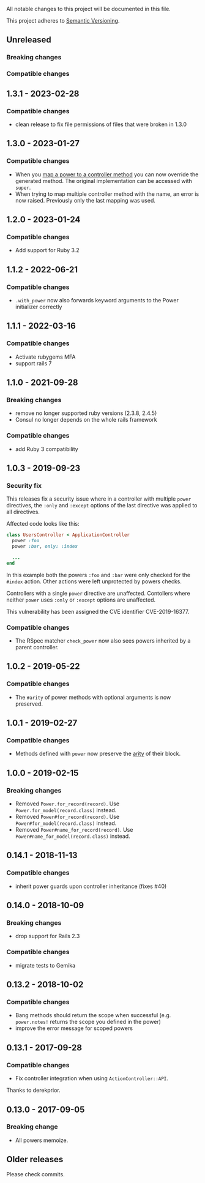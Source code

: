 All notable changes to this project will be documented in this file.

This project adheres to [Semantic Versioning](http://semver.org/spec/v2.0.0.html).


## Unreleased

### Breaking changes

### Compatible changes

## 1.3.1 - 2023-02-28

### Compatible changes

- clean release to fix file permissions of files that were broken in 1.3.0

## 1.3.0 - 2023-01-27

### Compatible changes

- When you [map a power to a controller method](https://github.com/makandra/consul#auto-mapping-a-power-scope-to-a-controller-method) you can now override the generated method. The original implementation can be accessed with `super`.
- When trying to map multiple controller method with the name, an error is now raised. Previously only the last mapping was used.


## 1.2.0 - 2023-01-24

### Compatible changes

- Add support for Ruby 3.2

## 1.1.2 - 2022-06-21

### Compatible changes

- `.with_power` now also forwards keyword arguments to the Power initializer correctly

## 1.1.1 - 2022-03-16

### Compatible changes

- Activate rubygems MFA
- support rails 7

## 1.1.0 - 2021-09-28

### Breaking changes

- remove no longer supported ruby versions (2.3.8, 2.4.5)
- Consul no longer depends on the whole rails framework

### Compatible changes

- add Ruby 3 compatibility

## 1.0.3 - 2019-09-23

### Security fix

This releases fix a security issue where in a controller with multiple `power` directives, the `:only` and `:except` options of the last directive was applied to all directives.

Affected code looks like this:

```ruby
class UsersController < ApplicationController
  power :foo
  power :bar, only: :index

  ...
end
```

In this example both the powers `:foo` and `:bar` were only checked for the `#index` action. Other actions were left unprotected by powers checks.

Controllers with a single `power` directive are unaffected.
Contollers where neither `power` uses `:only` or `:except` options are unaffected.

This vulnerability has been assigned the CVE identifier CVE-2019-16377.


### Compatible changes

- The RSpec matcher `check_power` now also sees powers inherited by a parent controller.


## 1.0.2 - 2019-05-22

### Compatible changes

- The `#arity` of power methods with optional arguments is now preserved.



## 1.0.1 - 2019-02-27

### Compatible changes

- Methods defined with `power` now preserve the [arity](https://apidock.com/ruby/Method/arity) of their block.



## 1.0.0 - 2019-02-15

### Breaking changes

- Removed `Power.for_record(record)`. Use `Power.for_model(record.class)` instead.
- Removed `Power#for_record(record)`. Use `Power#for_model(record.class)` instead.
- Removed `Power#name_for_record(record)`. Use `Power#name_for_model(record.class)` instead.



## 0.14.1 - 2018-11-13

### Compatible changes

- inherit power guards upon controller inheritance (fixes #40)

## 0.14.0 - 2018-10-09

### Breaking changes

- drop support for Rails 2.3

### Compatible changes

- migrate tests to Gemika

## 0.13.2 - 2018-10-02

### Compatible changes

- Bang methods should return the scope when successful (e.g. `power.notes!` returns the scope you defined in the power)
- improve the error message for scoped powers

## 0.13.1 - 2017-09-28

### Compatible changes

- Fix controller integration when using `ActionController::API`.

Thanks to derekprior.


## 0.13.0 - 2017-09-05

### Breaking change

- All powers memoize.


## Older releases

Please check commits.
